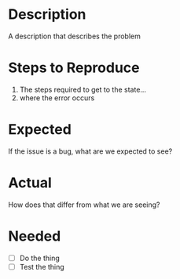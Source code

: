 Description
============
A description that describes the problem

Steps to Reproduce
==================
1. The steps required to get to the state...
2. where the error occurs

Expected
========
If the issue is a bug, what are we expected to see?

Actual
======
How does that differ from what we are seeing?

Needed
======
- [ ] Do the thing
- [ ] Test the thing
